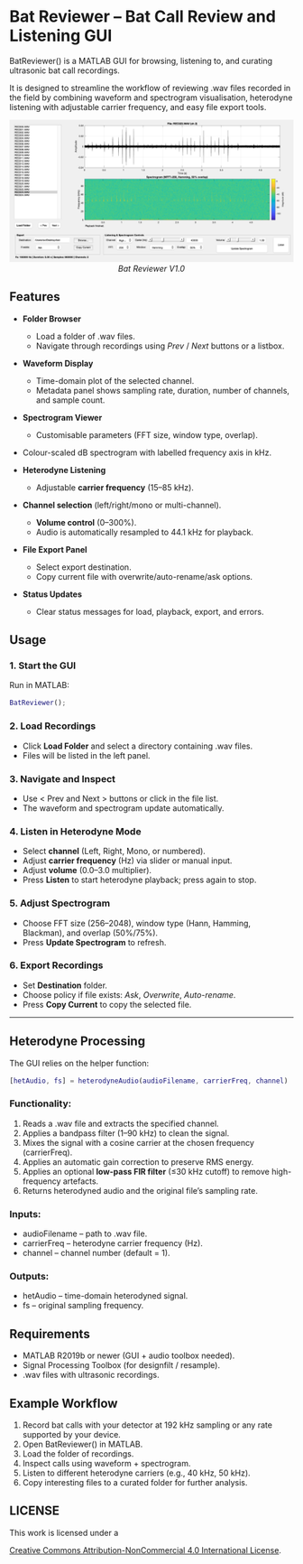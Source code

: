 # **Bat Reviewer – Bat Call Review and Listening GUI**

BatReviewer() is a MATLAB GUI for browsing, listening to, and curating ultrasonic bat call recordings.

It is designed to streamline the workflow of reviewing .wav files recorded in the field by combining waveform and spectrogram visualisation, heterodyne listening with adjustable carrier frequency, and easy file export tools.



<p align="center">
  <a href="img/BatReviewer.png">
    <img src="img/BatReviewer.png"
         alt="Bat Reviewer V1.0 - Quick sorting of bat call recordings."
         width="900">
  </a>
  <br>
  <em>Bat Reviewer V1.0</em>
</p>

## **Features**

- **Folder Browser**
  - Load a folder of .wav files.
  - Navigate through recordings using *Prev* / *Next* buttons or a listbox.

  
  
- **Waveform Display**
  
  - Time-domain plot of the selected channel.
  - Metadata panel shows sampling rate, duration, number of channels, and sample count.
  
  
  
- **Spectrogram Viewer**

  - Customisable parameters (FFT size, window type, overlap).
- Colour-scaled dB spectrogram with labelled frequency axis in kHz.
  
  

- **Heterodyne Listening**

  - Adjustable **carrier frequency** (15–85 kHz).
- **Channel selection** (left/right/mono or multi-channel).
  - **Volume control** (0–300%).
  - Audio is automatically resampled to 44.1 kHz for playback.
  
  

- **File Export Panel**

  - Select export destination.
  - Copy current file with overwrite/auto-rename/ask options.
  
  
  
- **Status Updates**

  - Clear status messages for load, playback, export, and errors.

## **Usage**

### **1. Start the GUI**

Run in MATLAB:

```MATLAB
BatReviewer();
```

### **2. Load Recordings**

- Click **Load Folder** and select a directory containing .wav files.
- Files will be listed in the left panel.



### **3. Navigate and Inspect**

- Use < Prev and Next > buttons or click in the file list.
- The waveform and spectrogram update automatically.



### **4. Listen in Heterodyne Mode**

- Select **channel** (Left, Right, Mono, or numbered).
- Adjust **carrier frequency** (Hz) via slider or manual input.
- Adjust **volume** (0.0–3.0 multiplier).
- Press **Listen** to start heterodyne playback; press again to stop.



### **5. Adjust Spectrogram**

- Choose FFT size (256–2048), window type (Hann, Hamming, Blackman), and overlap (50%/75%).
- Press **Update Spectrogram** to refresh.



### **6. Export Recordings**

- Set **Destination** folder.
- Choose policy if file exists: *Ask*, *Overwrite*, *Auto-rename*.
- Press **Copy Current** to copy the selected file.

------



## **Heterodyne Processing**

The GUI relies on the helper function:

```MATLAB
[hetAudio, fs] = heterodyneAudio(audioFilename, carrierFreq, channel)
```



### **Functionality:**

1. Reads a .wav file and extracts the specified channel.
2. Applies a bandpass filter (1–90 kHz) to clean the signal.
3. Mixes the signal with a cosine carrier at the chosen frequency (carrierFreq).
4. Applies an automatic gain correction to preserve RMS energy.
5. Applies an optional **low-pass FIR filter** (≤30 kHz cutoff) to remove high-frequency artefacts.
6. Returns heterodyned audio and the original file’s sampling rate.



### **Inputs:**

- audioFilename – path to .wav file.
- carrierFreq – heterodyne carrier frequency (Hz).
- channel – channel number (default = 1).



### **Outputs:**

- hetAudio – time-domain heterodyned signal.
- fs – original sampling frequency.



## **Requirements**

- MATLAB R2019b or newer (GUI + audio toolbox needed).
- Signal Processing Toolbox (for designfilt / resample).
- .wav files with ultrasonic recordings.



## **Example Workflow**

1. Record bat calls with your detector at 192 kHz sampling or any rate supported by your device.
2. Open BatReviewer() in MATLAB.
3. Load the folder of recordings.
4. Inspect calls using waveform + spectrogram.
5. Listen to different heterodyne carriers (e.g., 40 kHz, 50 kHz).
6. Copy interesting files to a curated folder for further analysis.



## **LICENSE**

This work is licensed under a

[Creative Commons Attribution-NonCommercial 4.0 International License](https://creativecommons.org/licenses/by-nc/4.0/).







